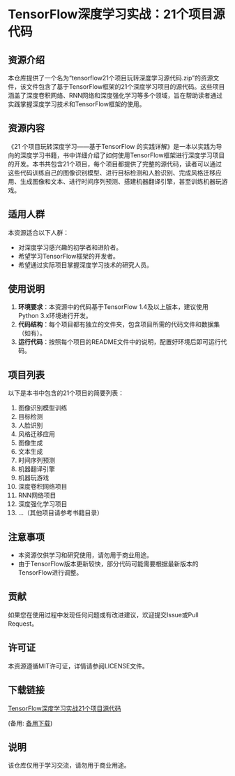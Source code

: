 # TensorFlow深度学习实战：21个项目源代码

## 资源介绍

本仓库提供了一个名为“tensorflow21个项目玩转深度学习源代码.zip”的资源文件，该文件包含了基于TensorFlow框架的21个深度学习项目的源代码。这些项目涵盖了深度卷积网络、RNN网络和深度强化学习等多个领域，旨在帮助读者通过实践掌握深度学习技术和TensorFlow框架的使用。

## 资源内容

《21 个项目玩转深度学习——基于TensorFlow 的实践详解》是一本以实践为导向的深度学习书籍，书中详细介绍了如何使用TensorFlow框架进行深度学习项目的开发。本书共包含21个项目，每个项目都提供了完整的源代码，读者可以通过这些代码训练自己的图像识别模型、进行目标检测和人脸识别、完成风格迁移应用、生成图像和文本、进行时间序列预测、搭建机器翻译引擎，甚至训练机器玩游戏。

## 适用人群

本资源适合以下人群：

- 对深度学习感兴趣的初学者和进阶者。
- 希望学习TensorFlow框架的开发者。
- 希望通过实际项目掌握深度学习技术的研究人员。

## 使用说明

1. **环境要求**：本资源中的代码基于TensorFlow 1.4及以上版本，建议使用Python 3.x环境进行开发。
2. **代码结构**：每个项目都有独立的文件夹，包含项目所需的代码文件和数据集（如有）。
3. **运行代码**：按照每个项目的README文件中的说明，配置好环境后即可运行代码。

## 项目列表

以下是本书中包含的21个项目的简要列表：

1. 图像识别模型训练
2. 目标检测
3. 人脸识别
4. 风格迁移应用
5. 图像生成
6. 文本生成
7. 时间序列预测
8. 机器翻译引擎
9. 机器玩游戏
10. 深度卷积网络项目
11. RNN网络项目
12. 深度强化学习项目
13. ...（其他项目请参考书籍目录）

## 注意事项

- 本资源仅供学习和研究使用，请勿用于商业用途。
- 由于TensorFlow版本更新较快，部分代码可能需要根据最新版本的TensorFlow进行调整。

## 贡献

如果您在使用过程中发现任何问题或有改进建议，欢迎提交Issue或Pull Request。

## 许可证

本资源遵循MIT许可证，详情请参阅LICENSE文件。

## 下载链接
[TensorFlow深度学习实战21个项目源代码](https://pan.quark.cn/s/c2b6c0f164da) 

(备用: [备用下载](https://pan.baidu.com/s/1HXx5kXqjFtRQlVUyBXI0hA?pwd=1234))

## 说明

该仓库仅用于学习交流，请勿用于商业用途。

